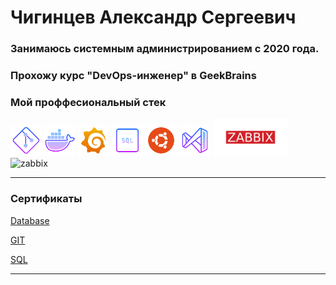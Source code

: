 # Чигинцев Александр Сергеевич

### Занимаюсь системным администрированием с 2020 года.

### Прохожу курс "DevOps-инженер" в GeekBrains

### Мой проффесиональный стек
<img src="./images/GIT.png" alt="GIT" width="50"/> <img src="./images/Docker.png" alt="Docker" width="50"/> <img src="./images/Grafana.png" alt="Grafana" width="50"/> <img src="./images/SQL.png" alt="SQL" width="50"/> <img src="./images/Ubuntu.png" alt="Ubuntu" width="50"/> <img src="./images/VSCode.png" alt="VSCode" width="50"/> <img src="./images/zabbix.png" alt="zabbix" width="120"/> <img src="./images/python.png" alt="zabbix" width="50"/>

---

### Сертификаты

[Database](./Certficates/Database.pdf)

[GIT](./Certficates/GIT.pdf)

[SQL](./Certficates/SQL.pdf)

---
